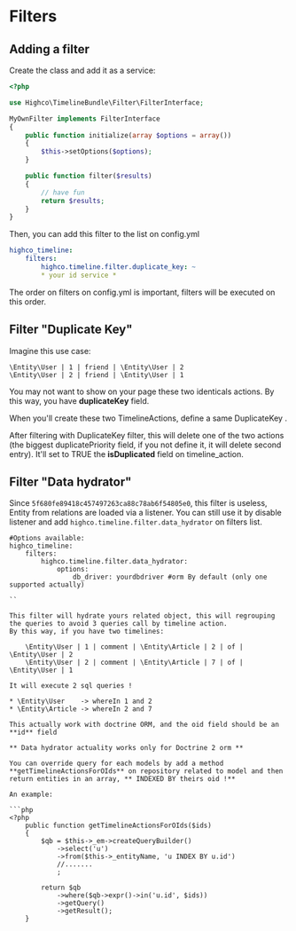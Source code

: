 # Filters

## Adding a filter

Create the class and add it as a service:

```php
<?php

use Highco\TimelineBundle\Filter\FilterInterface;

MyOwnFilter implements FilterInterface
{
    public function initialize(array $options = array())
    {
        $this->setOptions($options);
    }

	public function filter($results)
	{
		// have fun
		return $results;
	}
}
```

Then, you can add this filter to the list on config.yml

```yaml
highco_timeline:
	filters:
		highco.timeline.filter.duplicate_key: ~
		* your id service *
```

The order on filters on config.yml is important, filters will be executed on this order.

## Filter "Duplicate Key"

Imagine this use case:

    \Entity\User | 1 | friend | \Entity\User | 2
    \Entity\User | 2 | friend | \Entity\User | 1

You may not want to show on your page these two identicals actions. By this way, you have **duplicateKey** field.

When you'll create these two TimelineActions, define a same DuplicateKey .

After filtering with DuplicateKey filter, this will delete one of the two actions (the biggest duplicatePriority field, if you not define it, it will delete second entry).
It'll set to TRUE the **isDuplicated** field on timeline_action.

## Filter "Data hydrator"

Since `5f680fe89418c457497263ca88c78ab6f54805e0`, this filter is useless, Entity from relations are loaded via a listener.
You can still use it by disable listener and add `highco.timeline.filter.data_hydrator` on filters list.

```
#Options available:
highco_timeline:
	filters:
		highco.timeline.filter.data_hydrator:
            options:
                db_driver: yourdbdriver #orm By default (only one supported actually)

``

This filter will hydrate yours related object, this will regrouping the queries to avoid 3 queries call by timeline action.
By this way, if you have two timelines:

    \Entity\User | 1 | comment | \Entity\Article | 2 | of | \Entity\User | 2
    \Entity\User | 2 | comment | \Entity\Article | 7 | of | \Entity\User | 1

It will execute 2 sql queries !

* \Entity\User    -> whereIn 1 and 2
* \Entity\Article -> whereIn 2 and 7

This actually work with doctrine ORM, and the oid field should be an **id** field

** Data hydrator actuality works only for Doctrine 2 orm **

You can override query for each models by add a method **getTimelineActionsForOIds** on repository related to model and then return entities in an array, ** INDEXED BY theirs oid !**

An example:

```php
<?php
    public function getTimelineActionsForOIds($ids)
    {
        $qb = $this->_em->createQueryBuilder()
            ->select('u')
            ->from($this->_entityName, 'u INDEX BY u.id')
            //.......
            ;

        return $qb
            ->where($qb->expr()->in('u.id', $ids))
            ->getQuery()
            ->getResult();
    }
```
